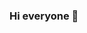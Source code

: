 ### Hi everyone 👋

<!--
**ThierrySilva/ThierrySilva** is a ✨ _special_ ✨ repository because its `README.md` (this file) appears on your GitHub profile.

Here are some ideas to get you started:

- 🔭 I’m currently working on c# based proejcts using .net webforms and .net core to construct API's based on DDD.
- 🌱 I’m currently learning .net and reactjs and sometimes flutter
- 🤔 I’m looking for help with .net core and reactjs
- 📫 How to reach me: thieerry.silva.tiago@gmail.com
- ⚡ Fun fact: I like soccer and basketball too, and sometimes play videogames.
-->
